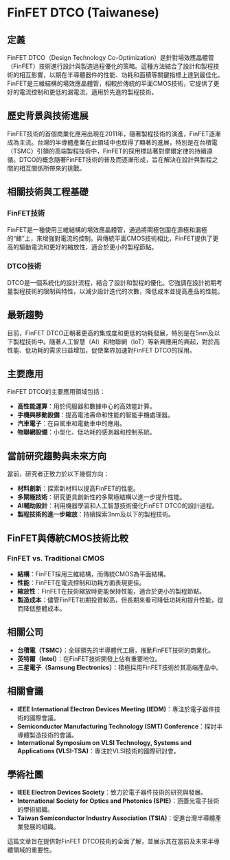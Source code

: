 # FinFET DTCO (Taiwanese)

## 定義

FinFET DTCO（Design Technology Co-Optimization）是針對場效應晶體管（FinFET）技術進行設計與製造過程優化的策略。這種方法結合了設計和製程技術的相互影響，以期在半導體器件的性能、功耗和面積等關鍵指標上達到最佳化。FinFET是三維結構的場效應晶體管，相較於傳統的平面CMOS技術，它提供了更好的電流控制和更低的漏電流，適用於先進的製程技術。

## 歷史背景與技術進展

FinFET技術的首個商業化應用出現在2011年，隨著製程技術的演進，FinFET逐漸成為主流。台灣的半導體產業在此領域中也取得了顯著的進展，特別是在台積電（TSMC）引領的高端製程技術中，FinFET的採用標誌著對摩爾定律的持續遵循。DTCO的概念隨著FinFET技術的普及而逐漸形成，旨在解決在設計與製程之間的相互關係所帶來的挑戰。

## 相關技術與工程基礎

### FinFET技術

FinFET是一種使用三維結構的場效應晶體管，通過將閘極包圍在源極和漏極的“鳍”上，來增強對電流的控制。與傳統平面CMOS技術相比，FinFET提供了更高的驅動電流和更好的縮放性，適合於更小的製程節點。

### DTCO技術

DTCO是一個系統化的設計流程，結合了設計和製程的優化。它強調在設計初期考量製程技術的限制與特性，以減少設計迭代的次數，降低成本並提高產品的性能。

## 最新趨勢

目前，FinFET DTCO正朝著更高的集成度和更低的功耗發展，特別是在5nm及以下製程技術中。隨著人工智慧（AI）和物聯網（IoT）等新興應用的興起，對於高性能、低功耗的需求日益增加，促使業界加速對FinFET DTCO的採用。

## 主要應用

FinFET DTCO的主要應用領域包括：
- **高性能運算**：用於伺服器和數據中心的高效能計算。
- **手機與移動設備**：提高電池壽命和性能的智能手機處理器。
- **汽車電子**：在自駕車和電動車中的應用。
- **物聯網設備**：小型化、低功耗的感測器和控制系統。

## 當前研究趨勢與未來方向

當前，研究者正致力於以下幾個方向：
- **材料創新**：探索新材料以提高FinFET的性能。
- **多閘極技術**：研究更具創新性的多閘極結構以進一步提升性能。
- **AI輔助設計**：利用機器學習和人工智慧技術優化FinFET DTCO的設計過程。
- **製程技術的進一步縮放**：持續探索3nm及以下的製程技術。

## FinFET與傳統CMOS技術比較

### FinFET vs. Traditional CMOS

- **結構**：FinFET採用三維結構，而傳統CMOS為平面結構。
- **性能**：FinFET在電流控制和功耗方面表現更佳。
- **縮放性**：FinFET在技術縮放時更能保持性能，適合於更小的製程節點。
- **製造成本**：儘管FinFET初期投資較高，但長期來看可降低功耗和提升性能，從而降低整體成本。

## 相關公司

- **台積電（TSMC）**：全球領先的半導體代工廠，推動FinFET技術的商業化。
- **英特爾（Intel）**：在FinFET技術開發上佔有重要地位。
- **三星電子（Samsung Electronics）**：積極採用FinFET技術於其高端產品中。

## 相關會議

- **IEEE International Electron Devices Meeting (IEDM)**：專注於電子器件技術的國際會議。
- **Semiconductor Manufacturing Technology (SMT) Conference**：探討半導體製造技術的會議。
- **International Symposium on VLSI Technology, Systems and Applications (VLSI-TSA)**：專注於VLSI技術的國際研討會。

## 學術社團

- **IEEE Electron Devices Society**：致力於電子器件技術的研究與發展。
- **International Society for Optics and Photonics (SPIE)**：涵蓋光電子技術的學術組織。
- **Taiwan Semiconductor Industry Association (TSIA)**：促進台灣半導體產業發展的組織。

這篇文章旨在提供對FinFET DTCO技術的全面了解，並展示其在當前及未來半導體領域的重要性。